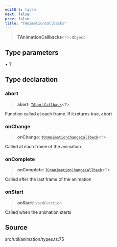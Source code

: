 ```yaml
---
editUrl: false
next: false
prev: false
title: "TAnimationCallbacks"
---
```


> **TAnimationCallbacks**\<`T`\>: `Object`

## Type parameters

• **T**

## Type declaration

### abort

> **abort**: [`TAbortCallback`](TAbortCallback.md)\<`T`\>

Function called at each frame.
If it returns true, abort

### onChange

> **onChange**: [`TOnAnimationChangeCallback`](TOnAnimationChangeCallback.md)\<`T`\>

Called at each frame of the animation

### onComplete

> **onComplete**: [`TOnAnimationChangeCallback`](TOnAnimationChangeCallback.md)\<`T`\>

Called after the last frame of the animation

### onStart

> **onStart**: `VoidFunction`

Called when the animation starts

## Source

src/util/animation/types.ts:75
